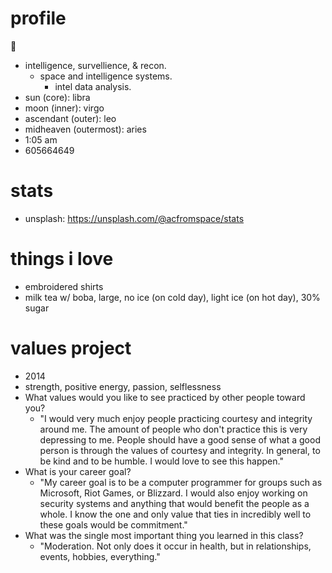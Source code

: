 # profile

🌌

- intelligence, survellience, & recon.
  - space and intelligence systems.
    - intel data analysis.
- sun (core): libra
- moon (inner): virgo
- ascendant (outer): leo
- midheaven (outermost): aries
- 1:05 am
- 605664649

# stats

- unsplash: https://unsplash.com/@acfromspace/stats

# things i love

- embroidered shirts
- milk tea w/ boba, large, no ice (on cold day), light ice (on hot day), 30% sugar

# values project

- 2014
- strength, positive energy, passion, selflessness
- What values would you like to see practiced by other people toward you?
  - "I would very much enjoy people practicing courtesy and integrity around me. The amount of people who don't practice this is very depressing to me. People should have a good sense of what a good person is through the values of courtesy and integrity. In general, to be kind and to be humble. I would love to see this happen."
- What is your career goal?
  - "My career goal is to be a computer programmer for groups such as Microsoft, Riot Games, or Blizzard. I would also enjoy working on security systems and anything that would benefit the people as a whole. I know the one and only value that ties in incredibly well to these goals would be commitment."
- What was the single most important thing you learned in this class?
  - "Moderation. Not only does it occur in health, but in relationships, events, hobbies, everything."
